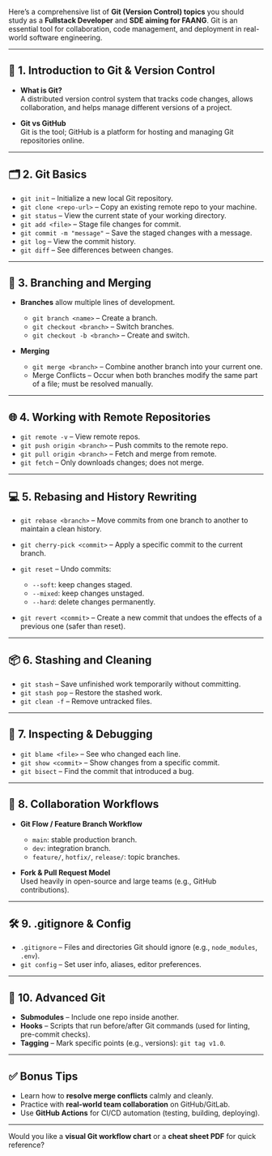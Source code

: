 Here’s a comprehensive list of **Git (Version Control) topics** you should study as a **Fullstack Developer** and **SDE aiming for FAANG**. Git is an essential tool for collaboration, code management, and deployment in real-world software engineering.

---

## 🧠 1. **Introduction to Git & Version Control**
- **What is Git?**  
  A distributed version control system that tracks code changes, allows collaboration, and helps manage different versions of a project.
  
- **Git vs GitHub**  
  Git is the tool; GitHub is a platform for hosting and managing Git repositories online.

---

## 🗂️ 2. **Git Basics**
- `git init` – Initialize a new local Git repository.  
- `git clone <repo-url>` – Copy an existing remote repo to your machine.  
- `git status` – View the current state of your working directory.  
- `git add <file>` – Stage file changes for commit.  
- `git commit -m "message"` – Save the staged changes with a message.  
- `git log` – View the commit history.  
- `git diff` – See differences between changes.

---

## 🌲 3. **Branching and Merging**
- **Branches** allow multiple lines of development.
  - `git branch <name>` – Create a branch.  
  - `git checkout <branch>` – Switch branches.  
  - `git checkout -b <branch>` – Create and switch.

- **Merging**
  - `git merge <branch>` – Combine another branch into your current one.  
  - Merge Conflicts – Occur when both branches modify the same part of a file; must be resolved manually.

---

## 🌐 4. **Working with Remote Repositories**
- `git remote -v` – View remote repos.  
- `git push origin <branch>` – Push commits to the remote repo.  
- `git pull origin <branch>` – Fetch and merge from remote.  
- `git fetch` – Only downloads changes; does not merge.

---

## 💻 5. **Rebasing and History Rewriting**
- `git rebase <branch>` – Move commits from one branch to another to maintain a clean history.  
- `git cherry-pick <commit>` – Apply a specific commit to the current branch.  
- `git reset` – Undo commits:
  - `--soft`: keep changes staged.  
  - `--mixed`: keep changes unstaged.  
  - `--hard`: delete changes permanently.

- `git revert <commit>` – Create a new commit that undoes the effects of a previous one (safer than reset).

---

## 📦 6. **Stashing and Cleaning**
- `git stash` – Save unfinished work temporarily without committing.  
- `git stash pop` – Restore the stashed work.  
- `git clean -f` – Remove untracked files.

---

## 🔎 7. **Inspecting & Debugging**
- `git blame <file>` – See who changed each line.  
- `git show <commit>` – Show changes from a specific commit.  
- `git bisect` – Find the commit that introduced a bug.

---

## 🔄 8. **Collaboration Workflows**
- **Git Flow / Feature Branch Workflow**
  - `main`: stable production branch.  
  - `dev`: integration branch.  
  - `feature/`, `hotfix/`, `release/`: topic branches.

- **Fork & Pull Request Model**  
  Used heavily in open-source and large teams (e.g., GitHub contributions).

---

## 🛠️ 9. **.gitignore & Config**
- `.gitignore` – Files and directories Git should ignore (e.g., `node_modules`, `.env`).  
- `git config` – Set user info, aliases, editor preferences.

---

## 🧪 10. **Advanced Git**
- **Submodules** – Include one repo inside another.  
- **Hooks** – Scripts that run before/after Git commands (used for linting, pre-commit checks).  
- **Tagging** – Mark specific points (e.g., versions): `git tag v1.0`.

---

## ✅ Bonus Tips
- Learn how to **resolve merge conflicts** calmly and cleanly.  
- Practice with **real-world team collaboration** on GitHub/GitLab.  
- Use **GitHub Actions** for CI/CD automation (testing, building, deploying).

---

Would you like a **visual Git workflow chart** or a **cheat sheet PDF** for quick reference?